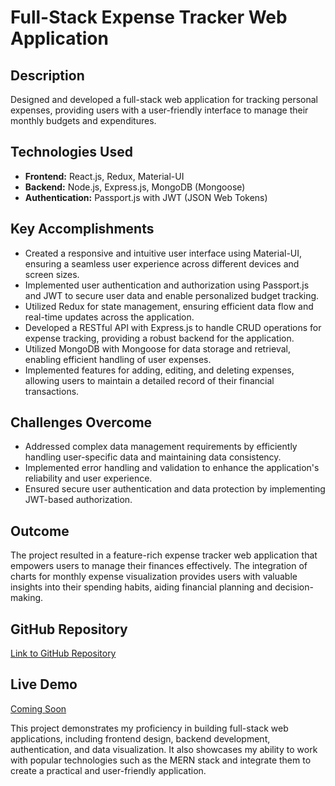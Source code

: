 # Full-Stack Expense Tracker Web Application

## Description

Designed and developed a full-stack web application for tracking personal expenses, providing users with a user-friendly interface to manage their monthly budgets and expenditures.

## Technologies Used

- **Frontend:** React.js, Redux, Material-UI
- **Backend:** Node.js, Express.js, MongoDB (Mongoose)
- **Authentication:** Passport.js with JWT (JSON Web Tokens)

## Key Accomplishments

- Created a responsive and intuitive user interface using Material-UI, ensuring a seamless user experience across different devices and screen sizes.
- Implemented user authentication and authorization using Passport.js and JWT to secure user data and enable personalized budget tracking.
- Utilized Redux for state management, ensuring efficient data flow and real-time updates across the application.
- Developed a RESTful API with Express.js to handle CRUD operations for expense tracking, providing a robust backend for the application.
- Utilized MongoDB with Mongoose for data storage and retrieval, enabling efficient handling of user expenses.
- Implemented features for adding, editing, and deleting expenses, allowing users to maintain a detailed record of their financial transactions.

## Challenges Overcome

- Addressed complex data management requirements by efficiently handling user-specific data and maintaining data consistency.
- Implemented error handling and validation to enhance the application's reliability and user experience.
- Ensured secure user authentication and data protection by implementing JWT-based authorization.

## Outcome

The project resulted in a feature-rich expense tracker web application that empowers users to manage their finances effectively. The integration of charts for monthly expense visualization provides users with valuable insights into their spending habits, aiding financial planning and decision-making.

## GitHub Repository

[Link to GitHub Repository](https://github.com/abhijeet-0019/expenser-mern-project)

## Live Demo

[Coming Soon]()

This project demonstrates my proficiency in building full-stack web applications, including frontend design, backend development, authentication, and data visualization. It also showcases my ability to work with popular technologies such as the MERN stack and integrate them to create a practical and user-friendly application.
